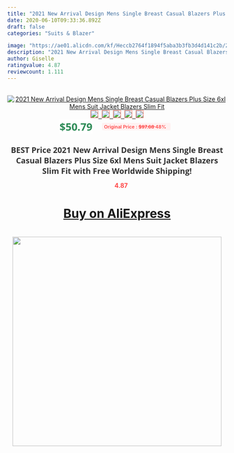 ```yaml
---
title: "2021 New Arrival Design Mens Single Breast Casual Blazers Plus Size 6xl Mens Suit Jacket Blazers Slim Fit"
date: 2020-06-10T09:33:36.892Z
draft: false
categories: "Suits & Blazer"

image: "https://ae01.alicdn.com/kf/Heccb2764f1894f5aba3b3fb3d4d141c2b/2021-New-Arrival-Design-Mens-Single-Breast-Casual-Blazers-Plus-Size-6xl-Mens-Suit-Jacket-Blazers.jpg"
description: "2021 New Arrival Design Mens Single Breast Casual Blazers Plus Size 6xl Mens Suit Jacket Blazers Slim Fit"
author: Giselle
ratingvalue: 4.87
reviewcount: 1.111
---
```

<br>
<div style="text-align: center;">
<a href="https://s.click.aliexpress.com/e/_AZDj57" target="_blank" rel="nofollow noopener noreferrer"><img alt="2021 New Arrival Design Mens Single Breast Casual Blazers Plus Size 6xl Mens Suit Jacket Blazers Slim Fit" class="magnifier-image" src="https://ae01.alicdn.com/kf/Heccb2764f1894f5aba3b3fb3d4d141c2b/2021-New-Arrival-Design-Mens-Single-Breast-Casual-Blazers-Plus-Size-6xl-Mens-Suit-Jacket-Blazers.jpg_640x640.jpg">
<br>
<img style="border:1px solid salmon" src="https://ae01.alicdn.com/kf/Heccb2764f1894f5aba3b3fb3d4d141c2b/2021-New-Arrival-Design-Mens-Single-Breast-Casual-Blazers-Plus-Size-6xl-Mens-Suit-Jacket-Blazers.jpg_120x120.jpg">&nbsp;&nbsp;<img style="border:1px solid salmon" src="https://ae01.alicdn.com/kf/H5d88ca3380384c0a861fc29d4615a9acv/2021-New-Arrival-Design-Mens-Single-Breast-Casual-Blazers-Plus-Size-6xl-Mens-Suit-Jacket-Blazers.jpg_120x120.jpg">&nbsp;&nbsp;<img style="border:1px solid salmon" src="https://ae01.alicdn.com/kf/H4b18cbc17c3f4f00b943add5926aa6736/2021-New-Arrival-Design-Mens-Single-Breast-Casual-Blazers-Plus-Size-6xl-Mens-Suit-Jacket-Blazers.jpg_120x120.jpg">&nbsp;&nbsp;<img style="border:1px solid salmon" src="https://ae01.alicdn.com/kf/Hb00d6ba6cd8646499b83b572bf2b437bi/2021-New-Arrival-Design-Mens-Single-Breast-Casual-Blazers-Plus-Size-6xl-Mens-Suit-Jacket-Blazers.jpg_120x120.jpg">&nbsp;&nbsp;<img style="border:1px solid salmon" src="https://ae01.alicdn.com/kf/H494d5cb4b65e497db718a80affa5df85T/2021-New-Arrival-Design-Mens-Single-Breast-Casual-Blazers-Plus-Size-6xl-Mens-Suit-Jacket-Blazers.jpg_120x120.jpg"></a></div><br0>
<div style="text-align: center;"><span style="background-color: white; border: 0px; box-sizing: border-box; color: seagreen; display: inline-block; font-family: &quot;open sans&quot; , &quot;arial&quot; , &quot;helvetica&quot; , sans-serif , &quot;heiti&quot;; font-size: 24px; font-stretch: inherit; font-weight: 700; line-height: inherit; margin: 0px 10px 0px 0px; padding: 0px; vertical-align: middle;">$50.79 </span>
<span style="background: rgb(255 , 241 , 241); border-radius: 3px; border: 0px; box-sizing: border-box; color: #ff4747; display: inline-block; font-family: inherit; font-size: 12px; font-stretch: inherit; font-style: inherit; font-variant: inherit; font-weight: 600; line-height: inherit; margin: 0px; padding: 2px 5px; transform: scale(0.9); vertical-align: middle;">Original Price : <b style="text-decoration: line-through;">$97.68 </b> 48%&nbsp;&nbsp;</span></div>
<h1 style="color: #333333; display: inline-block; font-family: &quot;open sans&quot; , &quot;arial&quot; , &quot;helvetica&quot; , sans-serif , &quot;heiti&quot;; font-size: 18px; font-stretch: inherit; font-weight: 700; text-align: center;">BEST Price 2021 New Arrival Design Mens Single Breast Casual Blazers Plus Size 6xl Mens Suit Jacket Blazers Slim Fit with Free Worldwide Shipping!</h1>
<div style="color: #ff4747; text-align: center;">
<img src="https://4.bp.blogspot.com/-M0ZcTcb-5uY/XleCXlxnR4I/AAAAAAAAAEc/OrjgMkXV1oMQFaCRZj5HQwOCBcu3w1FegCPcBGAYYCw/s1600/star.png" style="height: 15px;">&nbsp;<b>4.87</b></div>
<div class="button_cont" align="center"><a class="buynow_a" href="https://s.click.aliexpress.com/e/_AZDj57" target="_blank" rel="nofollow noopener noreferrer"><H1>Buy on AliExpress</H1></a></div><br>
<div class="separator" style="clear: both; text-align: center;">
<img src="https://lh3.googleusercontent.com/-pTy5HemUv9M/XlePHvY0dAI/AAAAAAAAAE4/0nX5iRUoIWY8eMW9Dpxeirr157OZliDIgCLcBGAsYHQ/s1600/badge.gif" width="480">
</div>
